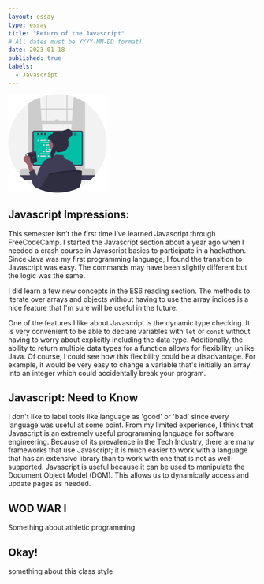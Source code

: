 ```yaml
---
layout: essay
type: essay
title: "Return of the Javascript"
# All dates must be YYYY-MM-DD format!
date: 2023-01-18
published: true
labels:
  - Javascript
---
```


<img width="200px" class="rounded float-start pe-4" src="../img/essays/woman-coding.png">


## Javascript Impressions:

This semester isn’t the first time I’ve learned Javascript through FreeCodeCamp. I started the Javascript section about a year ago when I needed a crash course in Javascript basics to participate in a hackathon. Since Java was my first programming language, I found the transition to Javascript was easy. The commands may have been slightly different but the logic was the same. 

I did learn a few new concepts in the ES6 reading section.  The methods to iterate over arrays and objects without having to use the array indices is a nice feature that I'm sure will be useful in the future.

One of the features I like about Javascript is the dynamic type checking. It is very convenient to be able to declare variables with ```let``` or ```const``` without having to worry about explicitly including the data type. Additionally, the ability to return multiple data types for a function allows for flexibility, unlike Java. Of course, I could see how this flexibility could be a disadvantage. For example, it would be very easy to change a variable that's initially an array into an integer which could accidentally break your program. 

## Javascript: Need to Know

I don't like to label tools like language as 'good' or 'bad' since every language was useful at some point. From my limited experience, I think that Javascript is an extremely useful programming language for software engineering. Because of its prevalence in the Tech Industry, there are many frameworks that use Javascript; it is much easier to work with a language that has an extensive library than to work with one that is not as well-supported. Javascript is useful because it can be used to manipulate the Document Object Model (DOM). This allows us to dynamically access and update pages as needed.

## WOD WAR I 

Something about athletic programming

## Okay!

something about this class style
